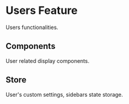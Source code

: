 # Users Feature
Users functionalities.

## Components
User related display components.

## Store
User's custom settings, sidebars state storage.
